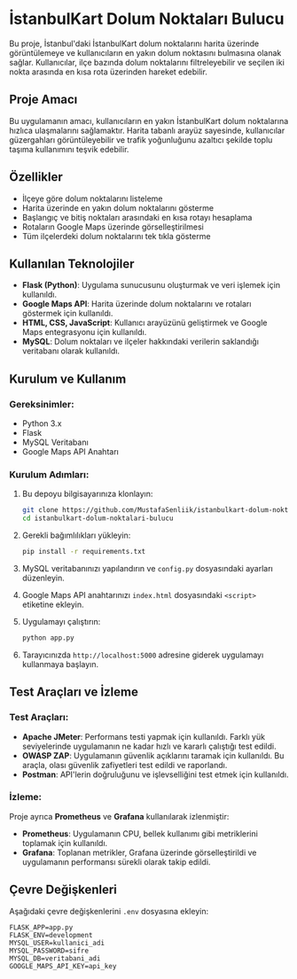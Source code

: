 # İstanbulKart Dolum Noktaları Bulucu

Bu proje, İstanbul'daki İstanbulKart dolum noktalarını harita üzerinde görüntülemeye ve kullanıcıların en yakın dolum noktasını bulmasına olanak sağlar. Kullanıcılar, ilçe bazında dolum noktalarını filtreleyebilir ve seçilen iki nokta arasında en kısa rota üzerinden hareket edebilir.

## Proje Amacı

Bu uygulamanın amacı, kullanıcıların en yakın İstanbulKart dolum noktalarına hızlıca ulaşmalarını sağlamaktır. Harita tabanlı arayüz sayesinde, kullanıcılar güzergahları görüntüleyebilir ve trafik yoğunluğunu azaltıcı şekilde toplu taşıma kullanımını teşvik edebilir.

## Özellikler

- İlçeye göre dolum noktalarını listeleme
- Harita üzerinde en yakın dolum noktalarını gösterme
- Başlangıç ve bitiş noktaları arasındaki en kısa rotayı hesaplama
- Rotaların Google Maps üzerinde görselleştirilmesi
- Tüm ilçelerdeki dolum noktalarını tek tıkla gösterme

## Kullanılan Teknolojiler

- **Flask (Python)**: Uygulama sunucusunu oluşturmak ve veri işlemek için kullanıldı.
- **Google Maps API**: Harita üzerinde dolum noktalarını ve rotaları göstermek için kullanıldı.
- **HTML, CSS, JavaScript**: Kullanıcı arayüzünü geliştirmek ve Google Maps entegrasyonu için kullanıldı.
- **MySQL**: Dolum noktaları ve ilçeler hakkındaki verilerin saklandığı veritabanı olarak kullanıldı.

## Kurulum ve Kullanım

### Gereksinimler:
- Python 3.x
- Flask
- MySQL Veritabanı
- Google Maps API Anahtarı

### Kurulum Adımları:

1. Bu depoyu bilgisayarınıza klonlayın:
    ```bash
    git clone https://github.com/MustafaSenliik/istanbulkart-dolum-noktalari-bulucu.git
    cd istanbulkart-dolum-noktalari-bulucu
    ```

2. Gerekli bağımlılıkları yükleyin:
    ```bash
    pip install -r requirements.txt
    ```

3. MySQL veritabanınızı yapılandırın ve `config.py` dosyasındaki ayarları düzenleyin.

4. Google Maps API anahtarınızı `index.html` dosyasındaki `<script>` etiketine ekleyin.

5. Uygulamayı çalıştırın:
    ```bash
    python app.py
    ```

6. Tarayıcınızda `http://localhost:5000` adresine giderek uygulamayı kullanmaya başlayın.

## Test Araçları ve İzleme

### Test Araçları:
- **Apache JMeter**: Performans testi yapmak için kullanıldı. Farklı yük seviyelerinde uygulamanın ne kadar hızlı ve kararlı çalıştığı test edildi.
- **OWASP ZAP**: Uygulamanın güvenlik açıklarını taramak için kullanıldı. Bu araçla, olası güvenlik zafiyetleri test edildi ve raporlandı.
- **Postman**: API'lerin doğruluğunu ve işlevselliğini test etmek için kullanıldı.

### İzleme:
Proje ayrıca **Prometheus** ve **Grafana** kullanılarak izlenmiştir:

- **Prometheus**: Uygulamanın CPU, bellek kullanımı gibi metriklerini toplamak için kullanıldı.
- **Grafana**: Toplanan metrikler, Grafana üzerinde görselleştirildi ve uygulamanın performansı sürekli olarak takip edildi.

## Çevre Değişkenleri

Aşağıdaki çevre değişkenlerini `.env` dosyasına ekleyin:

```env
FLASK_APP=app.py
FLASK_ENV=development
MYSQL_USER=kullanici_adi
MYSQL_PASSWORD=sifre
MYSQL_DB=veritabani_adi
GOOGLE_MAPS_API_KEY=api_key
